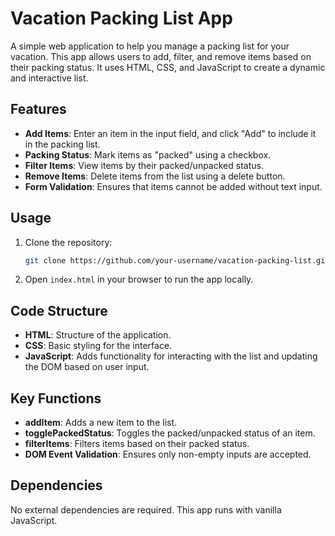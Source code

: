# Vacation Packing List App

A simple web application to help you manage a packing list for your vacation. This app allows users to add, filter, and remove items based on their packing status. It uses HTML, CSS, and JavaScript to create a dynamic and interactive list.

## Features

- **Add Items**: Enter an item in the input field, and click "Add" to include it in the packing list.
- **Packing Status**: Mark items as "packed" using a checkbox.
- **Filter Items**: View items by their packed/unpacked status.
- **Remove Items**: Delete items from the list using a delete button.
- **Form Validation**: Ensures that items cannot be added without text input.

## Usage

1. Clone the repository:
   ```bash
   git clone https://github.com/your-username/vacation-packing-list.git
   ```
2. Open `index.html` in your browser to run the app locally.

## Code Structure

- **HTML**: Structure of the application.
- **CSS**: Basic styling for the interface.
- **JavaScript**: Adds functionality for interacting with the list and updating the DOM based on user input.

## Key Functions

- **addItem**: Adds a new item to the list.
- **togglePackedStatus**: Toggles the packed/unpacked status of an item.
- **filterItems**: Filters items based on their packed status.
- **DOM Event Validation**: Ensures only non-empty inputs are accepted.

## Dependencies

No external dependencies are required. This app runs with vanilla JavaScript.
